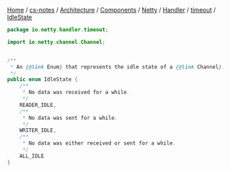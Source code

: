 [Home](https://mengxianbin.github.io) /
[cs-notes](https://mengxianbin.github.io/cs-notes/site) /
[Architecture](https://mengxianbin.github.io/cs-notes/site/Architecture) /
[Components](https://mengxianbin.github.io/cs-notes/site/Architecture/Components) /
[Netty](https://mengxianbin.github.io/cs-notes/site/Architecture/Components/Netty) /
[Handler](https://mengxianbin.github.io/cs-notes/site/Architecture/Components/Netty/Handler) /
[timeout](https://mengxianbin.github.io/cs-notes/site/Architecture/Components/Netty/Handler/timeout) /
[IdleState](https://mengxianbin.github.io/cs-notes/site/Architecture/Components/Netty/Handler/timeout/IdleState)

```java
package io.netty.handler.timeout;

import io.netty.channel.Channel;


/**
 * An {@link Enum} that represents the idle state of a {@link Channel}.
 */
public enum IdleState {
    /**
     * No data was received for a while.
     */
    READER_IDLE,
    /**
     * No data was sent for a while.
     */
    WRITER_IDLE,
    /**
     * No data was either received or sent for a while.
     */
    ALL_IDLE
}

```
